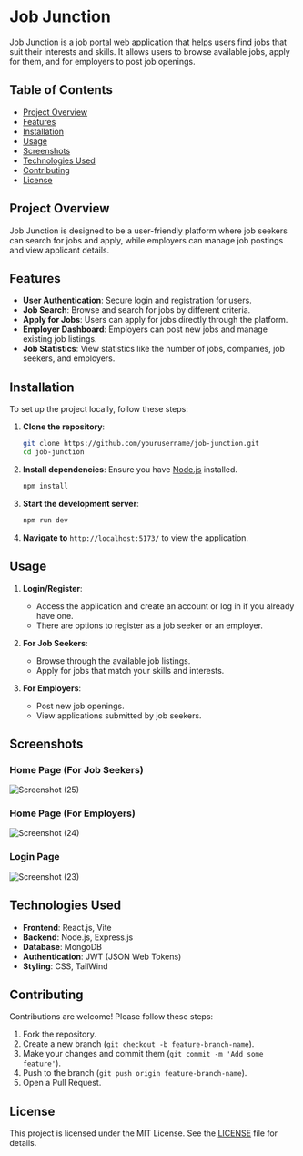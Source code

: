 # Job Junction

Job Junction is a job portal web application that helps users find jobs that suit their interests and skills. It allows users to browse available jobs, apply for them, and for employers to post job openings.

## Table of Contents

- [Project Overview](#project-overview)
- [Features](#features)
- [Installation](#installation)
- [Usage](#usage)
- [Screenshots](#screenshots)
- [Technologies Used](#technologies-used)
- [Contributing](#contributing)
- [License](#license)

## Project Overview

Job Junction is designed to be a user-friendly platform where job seekers can search for jobs and apply, while employers can manage job postings and view applicant details.

## Features

- **User Authentication**: Secure login and registration for users.
- **Job Search**: Browse and search for jobs by different criteria.
- **Apply for Jobs**: Users can apply for jobs directly through the platform.
- **Employer Dashboard**: Employers can post new jobs and manage existing job listings.
- **Job Statistics**: View statistics like the number of jobs, companies, job seekers, and employers.

## Installation

To set up the project locally, follow these steps:

1. **Clone the repository**:
   ```bash
   git clone https://github.com/yourusername/job-junction.git
   cd job-junction
   ```

2. **Install dependencies**:
   Ensure you have [Node.js](https://nodejs.org/) installed.

   ```bash
   npm install
   ```

3. **Start the development server**:
   ```bash
   npm run dev
   ```

4. **Navigate to** `http://localhost:5173/` to view the application.

## Usage

1. **Login/Register**:
   - Access the application and create an account or log in if you already have one.
   - There are options to register as a job seeker or an employer.

2. **For Job Seekers**:
   - Browse through the available job listings.
   - Apply for jobs that match your skills and interests.

3. **For Employers**:
   - Post new job openings.
   - View applications submitted by job seekers.

## Screenshots

### Home Page (For Job Seekers)
 ![Screenshot (25)](https://github.com/user-attachments/assets/d7e71bb7-161c-4ec0-ba8d-d618e8766ba2)

### Home Page (For Employers)
![Screenshot (24)](https://github.com/user-attachments/assets/93351d61-fbda-4a03-8d75-49c8dd91c842)

### Login Page
![Screenshot (23)](https://github.com/user-attachments/assets/d7a0cc59-4240-4a42-9198-e70aec5e3cec)


## Technologies Used

- **Frontend**: React.js, Vite
- **Backend**: Node.js, Express.js
- **Database**: MongoDB
- **Authentication**: JWT (JSON Web Tokens)
- **Styling**: CSS, TailWind

## Contributing

Contributions are welcome! Please follow these steps:

1. Fork the repository.
2. Create a new branch (`git checkout -b feature-branch-name`).
3. Make your changes and commit them (`git commit -m 'Add some feature'`).
4. Push to the branch (`git push origin feature-branch-name`).
5. Open a Pull Request.

## License

This project is licensed under the MIT License. See the [LICENSE](LICENSE) file for details.
